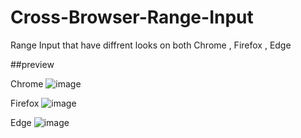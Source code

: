 # Cross-Browser-Range-Input

Range Input that have diffrent looks on both Chrome , Firefox , Edge


##preview

Chrome
![image](https://user-images.githubusercontent.com/44190023/186525488-ad7bcda2-58af-42b4-9f72-3d2ef7181e1f.png)

Firefox
![image](https://user-images.githubusercontent.com/44190023/186525607-a58594c5-9474-4671-83ff-84d808a08f56.png)

Edge
![image](https://user-images.githubusercontent.com/44190023/186525361-b2b56383-b836-4393-baae-a15781e957a3.png)
